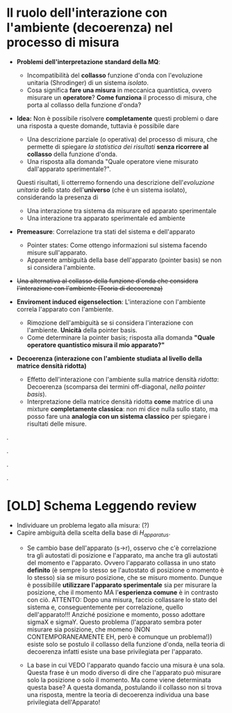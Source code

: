 # Il ruolo dell'interazione con l'ambiente (decoerenza) nel processo di misura

- **Problemi dell'interpretazione standard della MQ**:
    - Incompatibilità del **collasso** funzione d'onda con l'evoluzione unitaria (Shrodinger) di un sistema _isolato_.
    - Cosa significa **fare una misura** in meccanica quantistica, ovvero misurare un **operatore**? **Come funziona** il processo di misura, che porta al collasso della funzione d'onda?
- **Idea:** Non è possibile risolvere **completamente** questi problemi o dare una risposta a queste domande, tuttavia è possibile dare
    - Una descrizione parziale (o operativa) del processo di misura, che permette di spiegare _la statistica dei risultati_ **senza ricorrere al collasso** della funzione d'onda.
    - Una risposta alla domanda "Quale operatore viene misurato dall'apparato sperimentale?".
    
    Questi risultati, li otterremo fornendo una descrizione dell'_evoluzione unitaria_ dello stato dell'**universo** (che è un sistema isolato), considerando la presenza di
    - Una interazione tra sistema da misurare ed apparato sperimentale
    - Una interazione tra apparato sperimentale ed ambiente
- **Premeasure**: Correlazione tra stati del sistema e dell'apparato
    - Pointer states: Come ottengo informazioni sul sistema facendo misure sull'apparato.
    - Apparente ambiguità della base dell'apparato (pointer basis) se non si considera l'ambiente.
- ~~Una alternativa al collasso della funzione d'onda che considera l'interazione con l'ambiente (Teoria di decoerenza)~~
- **Enviroment induced eigenselection**: L'interazione con l'ambiente correla l'apparato con l'ambiente.
    - Rimozione dell'ambiguità se si considera l'interazione con l'ambiente. **Unicità** della pointer basis.
    - Come determinare la pointer basis; risposta alla domanda **"Quale operatore quantistico misura il mio apparato?"**
- **Decoerenza (interazione con l'ambiente studiata al livello della matrice densità ridotta)**
    - Effetto dell'interazione con l'ambiente sulla matrice densità _ridotta_: Decoerenza (scomparsa dei termini off-diagonal, _nella pointer basis_).
    - Interpretazione della matrice densità ridotta **come** matrice di una mixture **completamente classica**: non mi dice nulla sullo stato, ma posso fare una **analogia con un sistema classico** per spiegare i risultati delle misure.


.

.

.

.


# [OLD] Schema Leggendo review
- Individuare un problema legato alla misura: (?)
- Capire ambiguità della scelta della base di $H_{apparatus}$.
    - Se cambio base dell'apparato (s->r), osservo che c'è correlazione tra gli autostati di posizione e l'apparato, ma anche tra gli autostati del momento e l'apparato.
    Ovvero l'apparato collassa in uno stato **definito** (è sempre lo stesso se l'autostato di posizione o momento è lo stesso) sia se misuro posizione, che se misuro momento. Dunque è possibilile **utilizzare l'apparato sperimentale** sia per misurare la posizione, che il momento MA l'**esperienza comune** è in contrasto con ciò.
    ATTENTO: Dopo una misura, faccio collassare lo stato del sistema e, conseguentemente per correlazione, quello dell'apparato!!!
    Anziché posizione e momento, posso adottare sigmaX e sigmaY.
    Questo problema (l'apparato sembra poter misurare sia posizione, che momeno (NON CONTEMPORANEAMENTE EH, però è comunque un problema!)) esiste solo se postulo il collasso della funzione d'onda, nella teoria di decoerenza infatti esiste una base privilegiata per l'apparato.

    - La base in cui VEDO l'apparato quando faccio una misura è una sola. Questa frase è un modo diverso di dire che l'apparato può misurare solo la posizione o solo il momento. Ma come viene determinata questa base?
    A questa domanda, postulando il collasso non si trova una risposta, mentre la teoria di decoerenza individua una base privilegiata dell'Apparato!